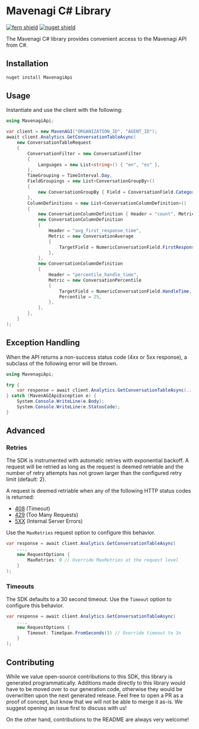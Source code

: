 # Mavenagi C# Library

[![fern shield](https://img.shields.io/badge/%F0%9F%8C%BF-Built%20with%20Fern-brightgreen)](https://buildwithfern.com?utm_source=github&utm_medium=github&utm_campaign=readme&utm_source=https%3A%2F%2Fgithub.com%2Fmavenagi%2Fmavenagi-dotnet)
[![nuget shield](https://img.shields.io/nuget/v/MavenagiApi)](https://nuget.org/packages/MavenagiApi)

The Mavenagi C# library provides convenient access to the Mavenagi API from C#.

## Installation

```sh
nuget install MavenagiApi
```

## Usage

Instantiate and use the client with the following:

```csharp
using MavenagiApi;

var client = new MavenAGI("ORGANIZATION_ID", "AGENT_ID");
await client.Analytics.GetConversationTableAsync(
    new ConversationTableRequest
    {
        ConversationFilter = new ConversationFilter
        {
            Languages = new List<string>() { "en", "es" },
        },
        TimeGrouping = TimeInterval.Day,
        FieldGroupings = new List<ConversationGroupBy>()
        {
            new ConversationGroupBy { Field = ConversationField.Category },
        },
        ColumnDefinitions = new List<ConversationColumnDefinition>()
        {
            new ConversationColumnDefinition { Header = "count", Metric = new ConversationCount() },
            new ConversationColumnDefinition
            {
                Header = "avg_first_response_time",
                Metric = new ConversationAverage
                {
                    TargetField = NumericConversationField.FirstResponseTime,
                },
            },
            new ConversationColumnDefinition
            {
                Header = "percentile_handle_time",
                Metric = new ConversationPercentile
                {
                    TargetField = NumericConversationField.HandleTime,
                    Percentile = 25,
                },
            },
        },
    }
);
```

## Exception Handling

When the API returns a non-success status code (4xx or 5xx response), a subclass of the following error
will be thrown.

```csharp
using MavenagiApi;

try {
    var response = await client.Analytics.GetConversationTableAsync(...);
} catch (MavenAGIApiException e) {
    System.Console.WriteLine(e.Body);
    System.Console.WriteLine(e.StatusCode);
}
```

## Advanced

### Retries

The SDK is instrumented with automatic retries with exponential backoff. A request will be retried as long
as the request is deemed retriable and the number of retry attempts has not grown larger than the configured
retry limit (default: 2).

A request is deemed retriable when any of the following HTTP status codes is returned:

- [408](https://developer.mozilla.org/en-US/docs/Web/HTTP/Status/408) (Timeout)
- [429](https://developer.mozilla.org/en-US/docs/Web/HTTP/Status/429) (Too Many Requests)
- [5XX](https://developer.mozilla.org/en-US/docs/Web/HTTP/Status/500) (Internal Server Errors)

Use the `MaxRetries` request option to configure this behavior.

```csharp
var response = await client.Analytics.GetConversationTableAsync(
    ...,
    new RequestOptions {
        MaxRetries: 0 // Override MaxRetries at the request level
    }
);
```

### Timeouts

The SDK defaults to a 30 second timeout. Use the `Timeout` option to configure this behavior.

```csharp
var response = await client.Analytics.GetConversationTableAsync(
    ...,
    new RequestOptions {
        Timeout: TimeSpan.FromSeconds(3) // Override timeout to 3s
    }
);
```

## Contributing

While we value open-source contributions to this SDK, this library is generated programmatically.
Additions made directly to this library would have to be moved over to our generation code,
otherwise they would be overwritten upon the next generated release. Feel free to open a PR as
a proof of concept, but know that we will not be able to merge it as-is. We suggest opening
an issue first to discuss with us!

On the other hand, contributions to the README are always very welcome!